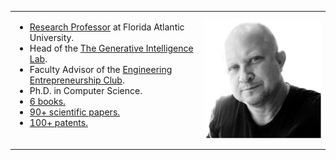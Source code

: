


<table width="100%" style="border-collapse:collapse; border:none;">
<tr>
<td width="60%">
<ul>
<li><a href="https://www.fau.edu/engineering/directory/faculty/koch/">Research Professor</a> at Florida Atlantic University.</li>
<li>Head of the <a href="http://www.generativeintelligencelab.ai">The Generative Intelligence Lab</a>.</li>
<li>Faculty Advisor of the  <a href="http://www.faueec.org">Engineering Entrepreneurship Club</a>.</li>
<li>Ph.D. in Computer Science.</li>
<li><a href="./publications.md#books">6 books.</a></li>
<li><a href="./publications.md#papers">90+ scientific papers.</a></li>
<li><a href="./publications.md#patents">100+ patents.</a></li>
</ul>
<br/>
</td>
<td width="40%">
<right>
<img src="./images/fkoch-headshot.png" width="300">
</right>
</td>
</tr>
</table>

